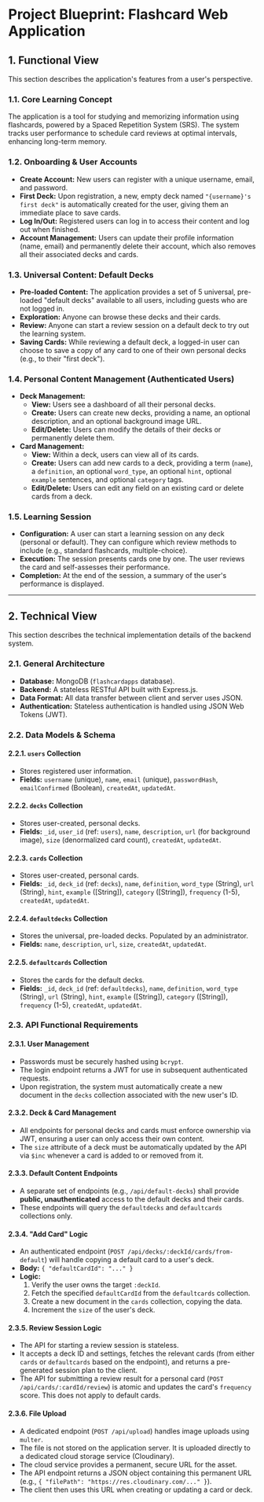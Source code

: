 # Project Blueprint: Flashcard Web Application

## 1. Functional View

This section describes the application's features from a user's perspective.

### 1.1. Core Learning Concept
The application is a tool for studying and memorizing information using flashcards, powered by a Spaced Repetition System (SRS). The system tracks user performance to schedule card reviews at optimal intervals, enhancing long-term memory.

### 1.2. Onboarding & User Accounts
-   **Create Account:** New users can register with a unique username, email, and password.
-   **First Deck:** Upon registration, a new, empty deck named `"{username}'s first deck"` is automatically created for the user, giving them an immediate place to save cards.
-   **Log In/Out:** Registered users can log in to access their content and log out when finished.
-   **Account Management:** Users can update their profile information (name, email) and permanently delete their account, which also removes all their associated decks and cards.

### 1.3. Universal Content: Default Decks
-   **Pre-loaded Content:** The application provides a set of 5 universal, pre-loaded "default decks" available to all users, including guests who are not logged in.
-   **Exploration:** Anyone can browse these decks and their cards.
-   **Review:** Anyone can start a review session on a default deck to try out the learning system.
-   **Saving Cards:** While reviewing a default deck, a logged-in user can choose to save a copy of any card to one of their own personal decks (e.g., to their "first deck").

### 1.4. Personal Content Management (Authenticated Users)
-   **Deck Management:**
    -   **View:** Users see a dashboard of all their personal decks.
    -   **Create:** Users can create new decks, providing a name, an optional description, and an optional background image URL.
    -   **Edit/Delete:** Users can modify the details of their decks or permanently delete them.
-   **Card Management:**
    -   **View:** Within a deck, users can view all of its cards.
    -   **Create:** Users can add new cards to a deck, providing a term (`name`), a `definition`, an optional `word_type`, an optional `hint`, optional `example` sentences, and optional `category` tags.
    -   **Edit/Delete:** Users can edit any field on an existing card or delete cards from a deck.

### 1.5. Learning Session
-   **Configuration:** A user can start a learning session on any deck (personal or default). They can configure which review methods to include (e.g., standard flashcards, multiple-choice).
-   **Execution:** The session presents cards one by one. The user reviews the card and self-assesses their performance.
-   **Completion:** At the end of the session, a summary of the user's performance is displayed.

---

## 2. Technical View

This section describes the technical implementation details of the backend system.

### 2.1. General Architecture
-   **Database:** MongoDB (`flashcardapps` database).
-   **Backend:** A stateless RESTful API built with Express.js.
-   **Data Format:** All data transfer between client and server uses JSON.
-   **Authentication:** Stateless authentication is handled using JSON Web Tokens (JWT).

### 2.2. Data Models & Schema

#### 2.2.1. `users` Collection
-   Stores registered user information.
-   **Fields:** `username` (unique), `name`, `email` (unique), `passwordHash`, `emailConfirmed` (Boolean), `createdAt`, `updatedAt`.

#### 2.2.2. `decks` Collection
-   Stores user-created, personal decks.
-   **Fields:** `_id`, `user_id` (ref: `users`), `name`, `description`, `url` (for background image), `size` (denormalized card count), `createdAt`, `updatedAt`.

#### 2.2.3. `cards` Collection
-   Stores user-created, personal cards.
-   **Fields:** `_id`, `deck_id` (ref: `decks`), `name`, `definition`, `word_type` (String), `url` (String), `hint`, `example` ([String]), `category` ([String]), `frequency` (1-5), `createdAt`, `updatedAt`.

#### 2.2.4. `defaultdecks` Collection
-   Stores the universal, pre-loaded decks. Populated by an administrator.
-   **Fields:** `name`, `description`, `url`, `size`, `createdAt`, `updatedAt`.

#### 2.2.5. `defaultcards` Collection
-   Stores the cards for the default decks.
-   **Fields:** `_id`, `deck_id` (ref: `defaultdecks`), `name`, `definition`, `word_type` (String), `url` (String), `hint`, `example` ([String]), `category` ([String]), `frequency` (1-5), `createdAt`, `updatedAt`.

### 2.3. API Functional Requirements

#### 2.3.1. User Management
-   Passwords must be securely hashed using `bcrypt`.
-   The login endpoint returns a JWT for use in subsequent authenticated requests.
-   Upon registration, the system must automatically create a new document in the `decks` collection associated with the new user's ID.

#### 2.3.2. Deck & Card Management
-   All endpoints for personal decks and cards must enforce ownership via JWT, ensuring a user can only access their own content.
-   The `size` attribute of a deck must be automatically updated by the API via `$inc` whenever a card is added to or removed from it.

#### 2.3.3. Default Content Endpoints
-   A separate set of endpoints (e.g., `/api/default-decks`) shall provide **public, unauthenticated** access to the default decks and their cards.
-   These endpoints will query the `defaultdecks` and `defaultcards` collections only.

#### 2.3.4. "Add Card" Logic
-   An authenticated endpoint (`POST /api/decks/:deckId/cards/from-default`) will handle copying a default card to a user's deck.
-   **Body:** `{ "defaultCardId": "..." }`
-   **Logic:**
    1.  Verify the user owns the target `:deckId`.
    2.  Fetch the specified `defaultCardId` from the `defaultcards` collection.
    3.  Create a new document in the `cards` collection, copying the data.
    4.  Increment the `size` of the user's deck.

#### 2.3.5. Review Session Logic
-   The API for starting a review session is stateless.
-   It accepts a deck ID and settings, fetches the relevant cards (from either `cards` or `defaultcards` based on the endpoint), and returns a pre-generated session plan to the client.
-   The API for submitting a review result for a personal card (`POST /api/cards/:cardId/review`) is atomic and updates the card's `frequency` score. This does not apply to default cards.

#### 2.3.6. File Upload
-   A dedicated endpoint (`POST /api/upload`) handles image uploads using `multer`.
-   The file is not stored on the application server. It is uploaded directly to a dedicated cloud storage service (Cloudinary).
-   The cloud service provides a permanent, secure URL for the asset.
-   The API endpoint returns a JSON object containing this permanent URL (e.g., `{ "filePath": "https://res.cloudinary.com/..." }`).
-   The client then uses this URL when creating or updating a card or deck.